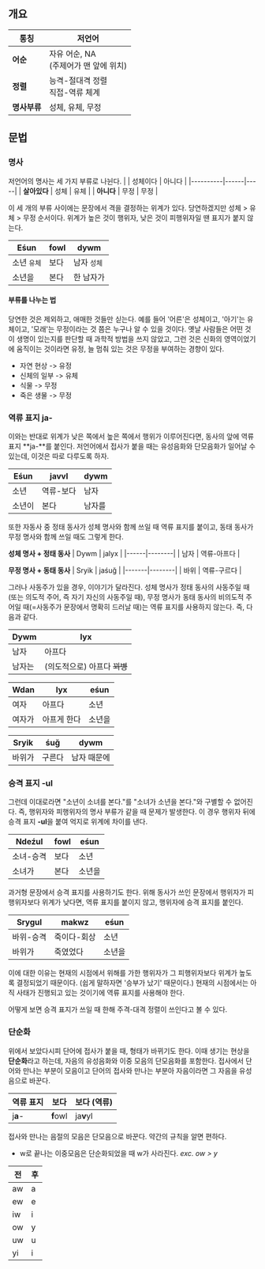 ## 개요
| 통칭       | 저언어                         |
|----------|-----------------------------|
| **어순**   | 자유 어순, NA<br>(주제어가 맨 앞에 위치) |
| **정렬**   | 능격-절대격 정렬<br>직접-역류 체계       |
| **명사부류** | 성체, 유체, 무정                  |
## 문법
### 명사
저언어의 명사는 세 가지 부류로 나뉜다.
|          | 성체이다 | 아니다 |
|----------|------|-----|
| **살아있다** | 성체   | 유체  |
| **아니다**  | 무정   | 무정  |

이 세 개의 부류 사이에는 문장에서 격을 결정하는 위계가 있다. 당연하겠지만 성체 > 유체 > 무정 순서이다. 위계가 높은 것이 행위자, 낮은 것이 피행위자일 땐 표지가 붙지 않는다.

| Eśun    | fowl | dywm    |
|---------|------|---------|
| 소년 `유체` | 보다   | 남자 `성체` |
| 소년을     | 본다   | 한 남자가   |

#### 부류를 나누는 법
당연한 것은 제외하고, 애매한 것들만 싣는다. 예를 들어 '어른'은 성체이고, '아기'는 유체이고, '모래'는 무정이라는 것 쯤은 누구나 알 수 있을 것이다. 옛날 사람들은 어떤 것이 생명이 있는지를 판단할 때 과학적 방법을 쓰지 않았고, 그런 것은 신화의 영역이었기에 움직이는 것이라면 유정, 늘 멈춰 있는 것은 무정을 부여하는 경향이 있다.
* 자연 현상 -> 유정
* 신체의 일부 -> 유체
* 식물 -> 무정
* 죽은 생물 -> 무정

### 역류 표지 ja-
이와는 반대로 위계가 낮은 쪽에서 높은 쪽에서 행위가 이루어진다면, 동사의 앞에 역류 표지 **ja-**를 붙인다. 저언어에서 접사가 붙을 때는 유성음화와 단모음화가 일어날 수 있는데, 이것은 따로 다루도록 하자.

| Eśun | javvl | dywm |
|------|-------|------|
| 소년   | 역류-보다 | 남자   |
| 소년이  | 본다    | 남자를  |

또한 자동사 중 정태 동사가 성체 명사와 함께 쓰일 때 역류 표지를 붙이고, 동태 동사가 무정 명사와 함께 쓰일 때도 그렇게 한다.

**성체 명사 + 정태 동사**
| Dywm | jalyx  |
|------|--------|
| 남자   | 역류-아프다 |

**무정 명사 + 동태 동사**
| Sryik | jaśuğ  |
|-------|--------|
| 바위    | 역류-구르다 |

그러나 사동주가 있을 경우, 이야기가 달라진다. 성체 명사가 정태 동사의 사동주일 때(또는 의도적 주어, 즉 자기 자신의 사동주일 때), 무정 명사가 동태 동사의 비의도적 주어일 때(=사동주가 문장에서 명확히 드러날 때)는 역류 표지를 사용하지 않는다. 즉, 다음과 같다.

| Dywm | lyx                |
|------|--------------------|
| 남자   | 아프다                |
| 남자는  | (의도적으로) 아프다 ~~꾀병~~ |

| Wdan | lyx    | eśun |
|------|--------|------|
| 여자   | 아프다    | 소년   |
| 여자가  | 아프게 한다 | 소년을  |

| Sryik | śuğ | dywm   |
|-------|-----|--------|
| 바위가   | 구른다 | 남자 때문에 |

### 승격 표지 -ul
그런데 이대로라면 "소년이 소녀를 본다."를 "소녀가 소년을 본다."와 구별할 수 없어진다. 즉, 행위자와 피행위자의 명사 부류가 같을 때 문제가 발생한다. 이 경우 행위자 뒤에 승격 표지 **-ul**을 붙여 억지로 위계에 차이를 낸다.

| Ndeźul | fowl | eśun |
|--------|------|------|
| 소녀-승격  | 보다   | 소년   |
| 소녀가    | 본다   | 소년을  |

과거형 문장에서 승격 표지를 사용하기도 한다. 위해 동사가 쓰인 문장에서 행위자가 피행위자보다 위계가 낮다면, 역류 표지를 붙이지 않고, 행위자에 승격 표지를 붙인다.

| Srygul | makwz  | eśun |
|--------|--------|------|
| 바위-승격  | 죽이다-회상 | 소년   |
| 바위가    | 죽였었다   | 소년을  |

이에 대한 이유는 현재의 시점에서 위해를 가한 행위자가 그 피행위자보다 위계가 높도록 결정되었기 때문이다. (쉽게 말하자면 '승부가 났기' 때문이다.) 현재의 시점에서는 아직 사태가 진행되고 있는 것이기에 역류 표지를 사용해야 한다.

어떻게 보면 승격 표지가 쓰일 때 한해 주격-대격 정렬이 쓰인다고 볼 수 있다.
### 단순화
위에서 보았다시피 단어에 접사가 붙을 때, 형태가 바뀌기도 한다. 이때 생기는 현상을 **단순화**라고 하는데, 자음의 유성음화와 이중 모음의 단모음화를 포함한다. 접사에서 단어와 만나는 부분이 모음이고 단어의 접사와 만나는 부분아 자음이라면 그 자음을 유성음으로 바꾼다.

| 역류 표지   | 보다       | 보다 (역류)   |
|---------|----------|-----------|
| j**a**- | **f**owl | ja**v**yl |

접사와 만나는 음절의 모음은 단모음으로 바꾼다. 약간의 규칙을 알면 편하다.
* w로 끝나는 이중모음은 단순화되었을 때 w가 사라진다. *exc. ow > y*

| 전   | 후   |
|-----|-----|
| aw  | a   |
| ew  | e   |
| iw  | i   |
| ow  | y   |
| uw  | u   |
| yi  | i   |

